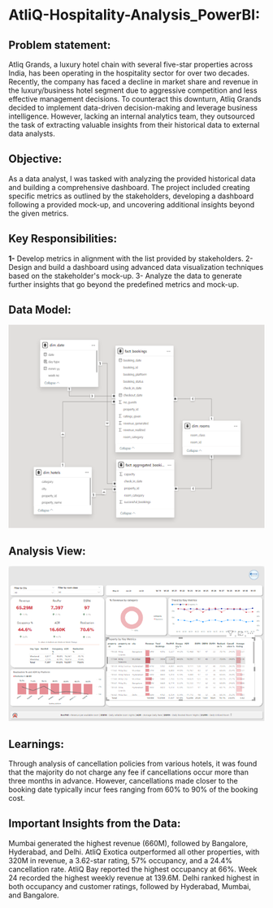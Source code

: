 # AtliQ-Hospitality-Analysis_PowerBI:

## Problem statement:
Atliq Grands, a luxury hotel chain with several five-star properties across India, has been operating in the hospitality sector for over two decades. Recently, the company has faced a decline in market share and revenue in the luxury/business hotel segment due to aggressive competition and less effective management decisions. To counteract this downturn, Atliq Grands decided to implement data-driven decision-making and leverage business intelligence. However, lacking an internal analytics team, they outsourced the task of extracting valuable insights from their historical data to external data analysts.

## Objective:

As a data analyst, I was tasked with analyzing the provided historical data and building a comprehensive dashboard. The project included creating specific metrics as outlined by the stakeholders, developing a dashboard following a provided mock-up, and uncovering additional insights beyond the given metrics.

## Key Responsibilities:

**1-** Develop metrics in alignment with the list provided by stakeholders.
2- Design and build a dashboard using advanced data visualization techniques based on the stakeholder's mock-up.
3- Analyze the data to generate further insights that go beyond the predefined metrics and mock-up.

## Data Model:
<p align="center">
    <img src='https://github.com/abdulrehman0306/AtliQ-Hospitality-Analysis_PowerBI/blob/main/H.P_2.PNG' height="400">
</p>

## Analysis View:
<p align="center">
    <img src='https://github.com/abdulrehman0306/AtliQ-Hospitality-Analysis_PowerBI/blob/main/H.P_1.PNG' width="600">
</p>

## Learnings: 

Through analysis of cancellation policies from various hotels, it was found that the majority do not charge any fee if cancellations occur more than three months in advance. However, cancellations made closer to the booking date typically incur fees ranging from 60% to 90% of the booking cost.

## Important Insights from the Data:

Mumbai generated the highest revenue (660M), followed by Bangalore, Hyderabad, and Delhi.
AtliQ Exotica outperformed all other properties, with 320M in revenue, a 3.62-star rating, 57% occupancy, and a 24.4% cancellation rate.
AtliQ Bay reported the highest occupancy at 66%.
Week 24 recorded the highest weekly revenue at 139.6M.
Delhi ranked highest in both occupancy and customer ratings, followed by Hyderabad, Mumbai, and Bangalore.
